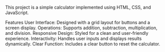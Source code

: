 This project is a simple calculator implemented using HTML, CSS, and JavaScript.

Features
User Interface: Designed with a grid layout for buttons and a screen display.
Operations: Supports addition, subtraction, multiplication, and division.
Responsive Design: Styled for a clean and user-friendly experience.
Interactivity: Handles user inputs and displays results dynamically.
Clear Function: Includes a clear button to reset the calculator.
